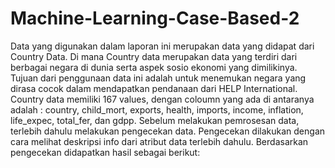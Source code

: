 # Machine-Learning-Case-Based-2

Data yang digunakan dalam laporan ini merupakan data yang didapat dari Country Data. 
Di mana Country data merupakan data yang terdiri dari berbagai negara di dunia serta aspek sosio ekonomi 
yang dimilikinya. Tujuan dari penggunaan data ini adalah untuk menemukan negara yang dirasa cocok 
dalam mendapatkan pendanaan dari HELP International. 
Country data memiliki 167 values, dengan coloumn yang ada di antaranya adalah : country, 
child_mort, exports, health, imports, income, inflation, life_expec, total_fer, dan gdpp. 
Sebelum melakukan pemrosesan data, terlebih dahulu melakukan pengecekan data. 
Pengecekan dilakukan dengan cara melihat deskripsi info dari atribut data terlebih dahulu. Berdasarkan 
pengecekan didapatkan hasil sebagai berikut:
